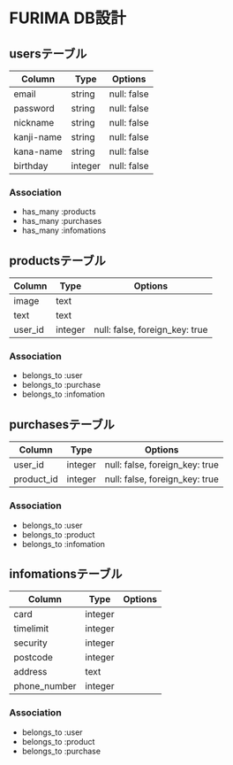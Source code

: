 # FURIMA DB設計

## usersテーブル
|Column|Type|Options|
|------|----|-------|
|email|string|null: false|
|password|string|null: false|
|nickname|string|null: false|
|kanji-name|string|null: false|
|kana-name|string|null: false|
|birthday|integer|null: false|
### Association
- has_many :products
- has_many :purchases
- has_many :infomations

## productsテーブル
|Column|Type|Options|
|------|----|-------|
|image|text||
|text|text||
|user_id|integer|null: false, foreign_key: true|
### Association
- belongs_to :user
- belongs_to :purchase
- belongs_to :infomation

## purchasesテーブル
|Column|Type|Options|
|------|----|-------|
|user_id|integer|null: false, foreign_key: true|
|product_id|integer|null: false, foreign_key: true|
### Association
- belongs_to :user
- belongs_to :product
- belongs_to :infomation

## infomationsテーブル
|Column|Type|Options|
|------|----|-------|
|card|integer||
|timelimit|integer||
|security|integer||
|postcode|integer||
|address|text||
|phone_number|integer||
### Association
- belongs_to :user
- belongs_to :product
- belongs_to :purchase

